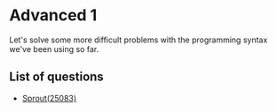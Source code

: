 Advanced 1
==============
Let's solve some more difficult problems with the programming syntax we've been using so far.

List of questions
-------------------

- [Sprout(25083)](https://github.com/yoru4890/coding_test/blob/main/baekjoon/Advanced_1/25083.md)
